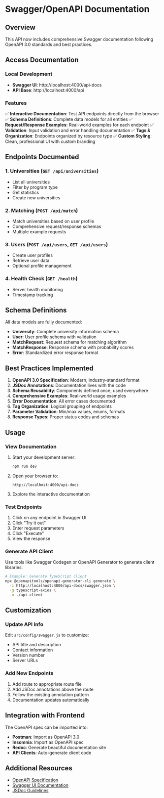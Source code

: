 # Swagger/OpenAPI Documentation

## Overview

This API now includes comprehensive Swagger documentation following OpenAPI 3.0 standards and best practices.

## Access Documentation

### Local Development

- **Swagger UI**: http://localhost:4000/api-docs
- **API Base**: http://localhost:4000/api

### Features

✅ **Interactive Documentation**: Test API endpoints directly from the browser
✅ **Schema Definitions**: Complete data models for all entities
✅ **Request/Response Examples**: Real-world examples for each endpoint
✅ **Validation**: Input validation and error handling documentation
✅ **Tags & Organization**: Endpoints organized by resource type
✅ **Custom Styling**: Clean, professional UI with custom branding

## Endpoints Documented

### 1. Universities (`GET /api/universities`)

- List all universities
- Filter by program type
- Get statistics
- Create new universities

### 2. Matching (`POST /api/match`)

- Match universities based on user profile
- Comprehensive request/response schemas
- Multiple example requests

### 3. Users (`POST /api/users`, `GET /api/users`)

- Create user profiles
- Retrieve user data
- Optional profile management

### 4. Health Check (`GET /health`)

- Server health monitoring
- Timestamp tracking

## Schema Definitions

All data models are fully documented:

- **University**: Complete university information schema
- **User**: User profile schema with validation
- **MatchRequest**: Request schema for matching algorithm
- **MatchResponse**: Response schema with probability scores
- **Error**: Standardized error response format

## Best Practices Implemented

1. **OpenAPI 3.0 Specification**: Modern, industry-standard format
2. **JSDoc Annotations**: Documentation lives with the code
3. **Schema Reusability**: Components defined once, used everywhere
4. **Comprehensive Examples**: Real-world usage examples
5. **Error Documentation**: All error cases documented
6. **Tag Organization**: Logical grouping of endpoints
7. **Parameter Validation**: Min/max values, enums, formats
8. **Response Types**: Proper status codes and schemas

## Usage

### View Documentation

1. Start your development server:

   ```bash
   npm run dev
   ```

2. Open your browser to:

   ```
   http://localhost:4000/api-docs
   ```

3. Explore the interactive documentation

### Test Endpoints

1. Click on any endpoint in Swagger UI
2. Click "Try it out"
3. Enter request parameters
4. Click "Execute"
5. View the response

### Generate API Client

Use tools like Swagger Codegen or OpenAPI Generator to generate client libraries:

```bash
# Example: Generate TypeScript client
npx @openapitools/openapi-generator-cli generate \
  -i http://localhost:4000/api-docs/swagger.json \
  -g typescript-axios \
  -o ./api-client
```

## Customization

### Update API Info

Edit `src/config/swagger.js` to customize:

- API title and description
- Contact information
- Version number
- Server URLs

### Add New Endpoints

1. Add route to appropriate route file
2. Add JSDoc annotations above the route
3. Follow the existing annotation pattern
4. Documentation updates automatically

## Integration with Frontend

The OpenAPI spec can be imported into:

- **Postman**: Import as OpenAPI 3.0
- **Insomnia**: Import as OpenAPI spec
- **Redoc**: Generate beautiful documentation site
- **API Clients**: Auto-generate client code

## Additional Resources

- [OpenAPI Specification](https://swagger.io/specification/)
- [Swagger UI Documentation](https://swagger.io/tools/swagger-ui/)
- [JSDoc Guidelines](https://jsdoc.app/)
